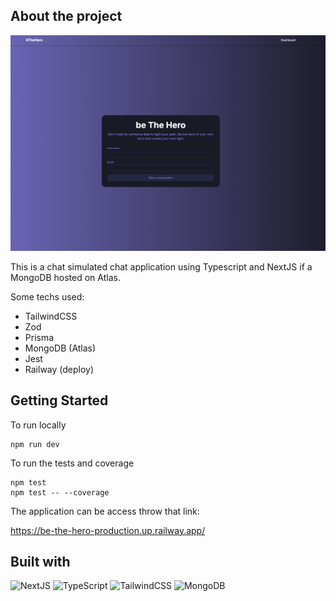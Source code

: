 ## About the project
![App Screenshot](./src/assets/Home.png)

This is a chat simulated chat application using Typescript and NextJS if a MongoDB hosted on Atlas.

Some techs used: 
- TailwindCSS
- Zod
- Prisma
- MongoDB (Atlas)
- Jest
- Railway (deploy)


## Getting Started

To run locally
```
npm run dev
```

To run the tests and coverage
```
npm test
npm test -- --coverage  
```

The application can be access throw that link:

https://be-the-hero-production.up.railway.app/

## Built with
![NextJS](https://img.shields.io/badge/next.js-000000?style=for-the-badge&logo=nextdotjs&logoColor=white)
![TypeScript](https://img.shields.io/badge/typescript-007ACC?logo=typescript&logoColor=white)
![TailwindCSS](https://img.shields.io/badge/tailwindcss-0F172A?&logo=tailwindcss)
![MongoDB](https://img.shields.io/badge/-MongoDB-13aa52?style=for-the-badge&logo=mongodb&logoColor=white)